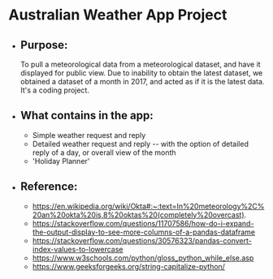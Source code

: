 # Australian Weather App Project

- ## Purpose:

  To pull a meteorological data from a meteorological dataset, and have it displayed for public view. Due to inability to obtain the latest dataset, we obtained a dataset of a month in 2017, and acted as if it is the latest data.
  It's a coding project.

- ## What contains in the app:

  - Simple weather request and reply
  - Detailed weather request and reply -- with the option of detailed reply of a day, or overall view of the month
  - 'Holiday Planner'

- ## Reference:
  - https://en.wikipedia.org/wiki/Okta#:~:text=In%20meteorology%2C%20an%20okta%20is,8%20oktas%20(completely%20overcast).
  - https://stackoverflow.com/questions/11707586/how-do-i-expand-the-output-display-to-see-more-columns-of-a-pandas-dataframe
  - https://stackoverflow.com/questions/30576323/pandas-convert-index-values-to-lowercase
  - https://www.w3schools.com/python/gloss_python_while_else.asp
  - https://www.geeksforgeeks.org/string-capitalize-python/
